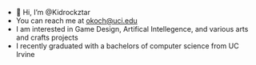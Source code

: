 - 👋 Hi, I’m @Kidrockztar
- You can reach me at okoch@uci.edu
- I am interested in Game Design, Artifical Intellegence, and various arts and crafts projects
- I recently graduated with a bachelors of computer science from UC Irvine

